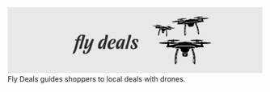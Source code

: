 ![fly deals banner](https://github.com/squigglydonut/flydeals/blob/master/github-header.png)
Fly Deals guides shoppers to local deals with drones.
